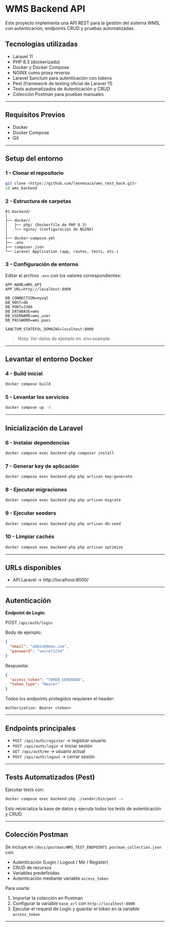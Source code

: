 # WMS Backend API

Este proyecto implementa una API REST para la gestión del sistema WMS, con autenticación, endpoints CRUD y pruebas automatizadas.

## Tecnologías utilizadas

- Laravel 11
- PHP 8.3 (dockerizado)
- Docker y Docker Compose
- NGINX como proxy reverso
- Laravel Sanctum para autenticación con tokens
- Pest (framework de testing oficial de Laravel 11)
- Tests automatizados de Autenticación y CRUD
- Colección Postman para pruebas manuales

---

## Requisitos Previos

- Docker
- Docker Compose
- Git

---

## Setup del entorno

### 1 - Clonar el repositorio

```bash
git clone <https://github.com/leonmsaia/wms_test_back.git>
cd wms_backend
```

### 2 - Estructura de carpetas

```
01-backend/
│
├── docker/
│   ├── php/ (Dockerfile de PHP 8.3)
│   └── nginx/ (Configuración de NGINX)
│
├── docker-compose.yml
├── .env
├── composer.json
└── Laravel Application (app, routes, tests, etc.)
```

### 3 - Configuración de entorno

Editar el archivo `.env` con los valores correspondientes:

```
APP_NAME=WMS_API
APP_URL=http://localhost:8000

DB_CONNECTION=mysql
DB_HOST=db
DB_PORT=3306
DB_DATABASE=wms
DB_USERNAME=wms_user
DB_PASSWORD=wms_pass

SANCTUM_STATEFUL_DOMAINS=localhost:8000
```

> Nota: Ver datos de ejemplo en .env.example
> 

---

## Levantar el entorno Docker

### 4 - Build inicial

```bash
docker compose build
```

### 5 - Levantar los servicios

```bash
docker compose up -d
```

---

## Inicialización de Laravel

### 6 - Instalar dependencias

```bash
docker compose exec backend-php composer install
```

### 7 - Generar key de aplicación

```bash
docker compose exec backend-php php artisan key:generate
```

### 8 - Ejecutar migraciones

```bash
docker compose exec backend-php php artisan migrate
```

### 9 - Ejecutar seeders

```bash
docker compose exec backend-php php artisan db:seed
```

### 10 - Limpiar cachés

```bash
docker compose exec backend-php php artisan optimize
```

---

## URLs disponibles

- API Laravel → http://localhost:8000/

---

## Autenticación

**Endpoint de Login:**

POST `/api/auth/login`

Body de ejemplo:

```json
{
  "email": "admin@demo.com",
  "password": "secret1234"
}
```

Respuesta:

```json
{
  "access_token": "TOKEN_GENERADO",
  "token_type": "Bearer"
}
```

Todos los endpoints protegidos requieren el header:

```
Authorization: Bearer <token>
```

---

## Endpoints principales

- `POST /api/auth/register` → registrar usuario
- `POST /api/auth/login` → iniciar sesión
- `GET /api/auth/me` → usuario actual
- `POST /api/auth/logout` → cerrar sesión

---

## Tests Automatizados (Pest)

Ejecutar tests con:

```bash
docker compose exec backend-php ./vendor/bin/pest -v
```

Esto reinicializa la base de datos y ejecuta todos los tests de autenticación y CRUD.

---

## Colección Postman

Se incluye en `/docs/postman/WMS_TEST_ENDPOINTS.postman_collection.json` con:

- Autenticación (Login / Logout / Me / Register)
- CRUD de recursos
- Variables predefinidas
- Autenticación mediante variable `access_token`

Para usarla:

1. Importar la colección en Postman
2. Configurar la variable `base_url` con `http://localhost:8000`
3. Ejecutar el request de Login y guardar el token en la variable `access_token`

---
